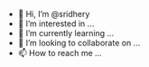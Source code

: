 - 👋 Hi, I’m @sridhery
- 👀 I’m interested in ...
- 🌱 I’m currently learning ...
- 💞️ I’m looking to collaborate on ...
- 📫 How to reach me ...

<!---
sridhery/sridhery is a ✨ special ✨ repository because its `README.md` (this file) appears on your GitHub profile.
You can click the Preview link to take a look at your changes.
--->
